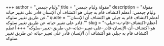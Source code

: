 +++
author = "وليام جيمس"
title = "مقولة وليام جيمس"
description = "مقولة وليام جيمس: أعظم اكتشاف قام به جيلي هو اكتشاف أن الإنسان قادر على تغيير حياته عن طريق تغيير سلوكه."
quote = '''أعظم اكتشاف قام به جيلي هو اكتشاف أن الإنسان قادر على تغيير حياته عن طريق تغيير سلوكه.'''
slug = "أعظم-اكتشاف-قام-به-جيلي-هو-اكتشاف-أن-الإنسان-قادر-على-تغيير-حياته-عن-طريق-تغيير-سلوكه"
+++
أعظم اكتشاف قام به جيلي هو اكتشاف أن الإنسان قادر على تغيير حياته عن طريق تغيير سلوكه.

